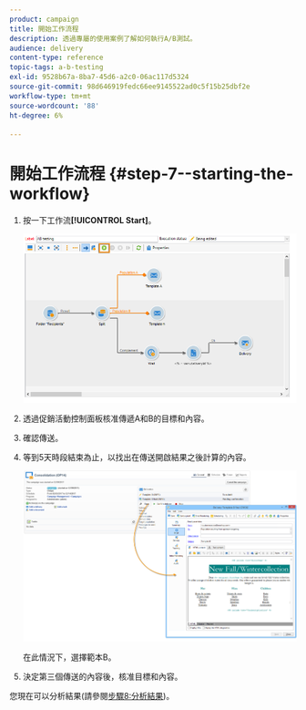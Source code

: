 ```yaml
---
product: campaign
title: 開始工作流程
description: 透過專屬的使用案例了解如何執行A/B測試。
audience: delivery
content-type: reference
topic-tags: a-b-testing
exl-id: 9528b67a-8ba7-45d6-a2c0-06ac117d5324
source-git-commit: 98d646919fedc66ee9145522ad0c5f15b25dbf2e
workflow-type: tm+mt
source-wordcount: '88'
ht-degree: 6%

---
```


# 開始工作流程 {#step-7--starting-the-workflow}

1. 按一下工作流&#x200B;**[!UICONTROL Start]**。

   ![](assets/use_case_abtesting_startwkfl_001.png)

1. 透過促銷活動控制面板核准傳遞A和B的目標和內容。
1. 確認傳送。
1. 等到5天時段結束為止，以找出在傳送開啟結果之後計算的內容。

   ![](assets/use_case_abtesting_startwkfl_002.png)

   在此情況下，選擇範本B。

1. 決定第三個傳送的內容後，核准目標和內容。

您現在可以分析結果(請參閱[步驟8:分析結果](../../delivery/using/a-b-testing-uc-analyzing.md))。
